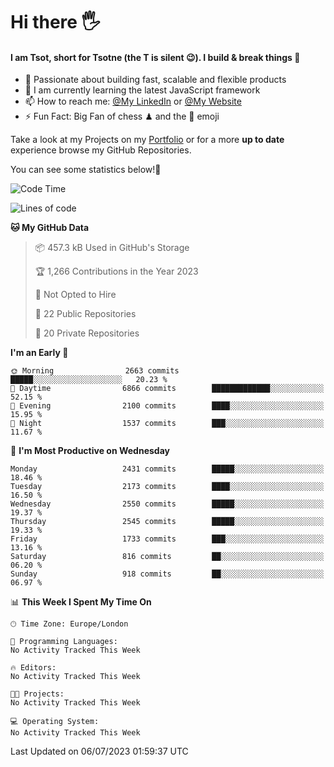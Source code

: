 # Hi there :raised_hand_with_fingers_splayed:
#### I am Tsot, short for Tsotne (the T is silent :wink:). I build & break things :space_invader:
- :telescope: Passionate about building fast, scalable and flexible products
- :seedling: I am currently learning the latest JavaScript framework 
- :mailbox: How to reach me: [@My LinkedIn](https://www.linkedin.com/in/tsotne-gvadzabia/) or [@My Website](https://tsotne.co.uk/contact)
- :zap: Fun Fact: Big Fan of chess ♟ and the 👾 emoji

Take a look at my Projects on my [Portfolio](https://tsotne.co.uk/) or for a more **up to date** experience browse my GitHub Repositories.

You can see some statistics below!:space_invader:
<!--START_SECTION:waka-->
![Code Time](http://img.shields.io/badge/Code%20Time-761%20hrs%202%20mins-blue)

![Lines of code](https://img.shields.io/badge/From%20Hello%20World%20I%27ve%20Written-6.6%20million%20lines%20of%20code-blue)

**🐱 My GitHub Data** 

> 📦 457.3 kB Used in GitHub's Storage 
 > 
> 🏆 1,266 Contributions in the Year 2023
 > 
> 🚫 Not Opted to Hire
 > 
> 📜 22 Public Repositories 
 > 
> 🔑 20 Private Repositories 
 > 
**I'm an Early 🐤** 

```text
🌞 Morning                2663 commits        █████░░░░░░░░░░░░░░░░░░░░   20.23 % 
🌆 Daytime                6866 commits        █████████████░░░░░░░░░░░░   52.15 % 
🌃 Evening                2100 commits        ████░░░░░░░░░░░░░░░░░░░░░   15.95 % 
🌙 Night                  1537 commits        ███░░░░░░░░░░░░░░░░░░░░░░   11.67 % 
```
📅 **I'm Most Productive on Wednesday** 

```text
Monday                   2431 commits        █████░░░░░░░░░░░░░░░░░░░░   18.46 % 
Tuesday                  2173 commits        ████░░░░░░░░░░░░░░░░░░░░░   16.50 % 
Wednesday                2550 commits        █████░░░░░░░░░░░░░░░░░░░░   19.37 % 
Thursday                 2545 commits        █████░░░░░░░░░░░░░░░░░░░░   19.33 % 
Friday                   1733 commits        ███░░░░░░░░░░░░░░░░░░░░░░   13.16 % 
Saturday                 816 commits         ██░░░░░░░░░░░░░░░░░░░░░░░   06.20 % 
Sunday                   918 commits         ██░░░░░░░░░░░░░░░░░░░░░░░   06.97 % 
```


📊 **This Week I Spent My Time On** 

```text
🕑︎ Time Zone: Europe/London

💬 Programming Languages: 
No Activity Tracked This Week

🔥 Editors: 
No Activity Tracked This Week

🐱‍💻 Projects: 
No Activity Tracked This Week

💻 Operating System: 
No Activity Tracked This Week
```


 Last Updated on 06/07/2023 01:59:37 UTC
<!--END_SECTION:waka-->
